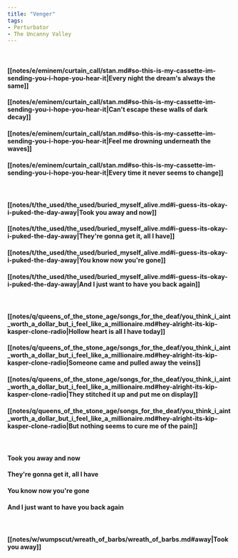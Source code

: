 ```yaml
---
title: "Venger"
tags:
- Perturbator
- The Uncanny Valley
---
```

&nbsp;
#### [[notes/e/eminem/curtain_call/stan.md#so-this-is-my-cassette-im-sending-you-i-hope-you-hear-it|Every night the dream's always the same]]
#### [[notes/e/eminem/curtain_call/stan.md#so-this-is-my-cassette-im-sending-you-i-hope-you-hear-it|Can't escape these walls of dark decay]]
#### [[notes/e/eminem/curtain_call/stan.md#so-this-is-my-cassette-im-sending-you-i-hope-you-hear-it|Feel me drowning underneath the waves]]
#### [[notes/e/eminem/curtain_call/stan.md#so-this-is-my-cassette-im-sending-you-i-hope-you-hear-it|Every time it never seems to change]]
&nbsp;
#### [[notes/t/the_used/the_used/buried_myself_alive.md#i-guess-its-okay-i-puked-the-day-away|Took you away and now]]
#### [[notes/t/the_used/the_used/buried_myself_alive.md#i-guess-its-okay-i-puked-the-day-away|They're gonna get it, all I have]]
#### [[notes/t/the_used/the_used/buried_myself_alive.md#i-guess-its-okay-i-puked-the-day-away|You know now you're gone]]
#### [[notes/t/the_used/the_used/buried_myself_alive.md#i-guess-its-okay-i-puked-the-day-away|And I just want to have you back again]]
&nbsp;
#### [[notes/q/queens_of_the_stone_age/songs_for_the_deaf/you_think_i_aint_worth_a_dollar_but_i_feel_like_a_millionaire.md#hey-alright-its-kip-kasper-clone-radio|Hollow heart is all I have today]]
#### [[notes/q/queens_of_the_stone_age/songs_for_the_deaf/you_think_i_aint_worth_a_dollar_but_i_feel_like_a_millionaire.md#hey-alright-its-kip-kasper-clone-radio|Someone came and pulled away the veins]]
#### [[notes/q/queens_of_the_stone_age/songs_for_the_deaf/you_think_i_aint_worth_a_dollar_but_i_feel_like_a_millionaire.md#hey-alright-its-kip-kasper-clone-radio|They stitched it up and put me on display]]
#### [[notes/q/queens_of_the_stone_age/songs_for_the_deaf/you_think_i_aint_worth_a_dollar_but_i_feel_like_a_millionaire.md#hey-alright-its-kip-kasper-clone-radio|But nothing seems to cure me of the pain]]
&nbsp;
#### Took you away and now
#### They're gonna get it, all I have
#### You know now you're gone
#### And I just want to have you back again
&nbsp;
#### [[notes/w/wumpscut/wreath_of_barbs/wreath_of_barbs.md#away|Took you away]]
